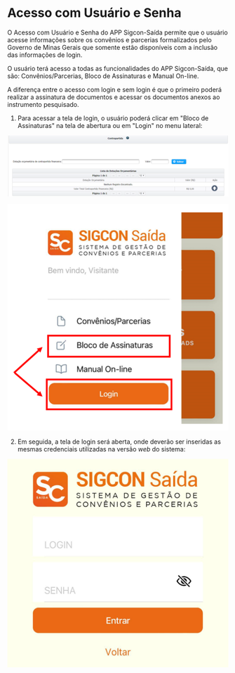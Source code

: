 # Acesso com Usuário e Senha

O Acesso com Usuário e Senha do APP Sigcon-Saída permite que o usuário acesse informações sobre os convênios e parcerias formalizados pelo Governo de Minas Gerais que somente estão disponíveis com a inclusão das informações de login.

O usuário terá acesso a todas as funcionalidades do APP Sigcon-Saída, que são: Convênios/Parcerias, Bloco de Assinaturas e Manual On-line.&#x20;

A diferença entre o acesso com login e sem login é que o primeiro poderá realizar a assinatura de documentos e acessar os documentos anexos ao instrumento pesquisado.

1. Para acessar a tela de login, o usuário poderá clicar em "Bloco de Assinaturas" na tela de abertura ou em "Login" no menu lateral:

<mark style="color:red;"></mark>![](<../../.gitbook/assets/image (52).png>)<mark style="color:red;"></mark>

<mark style="color:red;"></mark>![](../../.gitbook/assets/image.png)<mark style="color:red;"></mark>

2. Em seguida, a tela de login será aberta, onde deverão ser inseridas as mesmas credenciais utilizadas na versão _web_ do sistema:

<mark style="color:red;"></mark>![](<../../.gitbook/assets/WhatsApp Image 2023-03-01 at 10.41.38.jpeg>)<mark style="color:red;"></mark>


